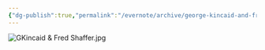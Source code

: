 ```yaml
---
{"dg-publish":true,"permalink":"/evernote/archive/george-kincaid-and-fred-shaffer/","tags":["George-Kincaid"]}
---
```


![GKincaid & Fred Shaffer.jpg](/img/user/assets/GKincaid_&_Fred_Shaffer.jpg.resources/GKincaid%20&%20Fred%20Shaffer.jpg)